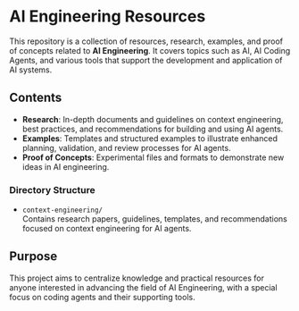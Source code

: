# AI Engineering Resources

This repository is a collection of resources, research, examples, and proof of concepts related to **AI Engineering**. It covers topics such as AI, AI Coding Agents, and various tools that support the development and application of AI systems.

## Contents

- **Research**: In-depth documents and guidelines on context engineering, best practices, and recommendations for building and using AI agents.
- **Examples**: Templates and structured examples to illustrate enhanced planning, validation, and review processes for AI agents.
- **Proof of Concepts**: Experimental files and formats to demonstrate new ideas in AI engineering.

### Directory Structure

- `context-engineering/`  
  Contains research papers, guidelines, templates, and recommendations focused on context engineering for AI agents.

## Purpose

This project aims to centralize knowledge and practical resources for anyone interested in advancing the field of AI Engineering, with a special focus on coding agents and their supporting tools. 